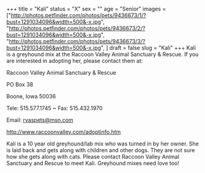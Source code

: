 +++
title = "Kali"
status = "X"
sex = ""
age = "Senior"
images = ["http://photos.petfinder.com/photos/pets/9436673/1/?bust=1291034096&width=500&-x.jpg",
"http://photos.petfinder.com/photos/pets/9436673/2/?bust=1291034096&width=500&-x.jpg",
"http://photos.petfinder.com/photos/pets/9436673/3/?bust=1291034096&width=500&-x.jpg",
]
draft = false
slug = "Kali"
+++
Kali is a greyhound mix at the Raccoon Valley Animal Sanctuary & Rescue.  If you are interested in adopting her, please contact them at:

Raccoon Valley Animal Sanctuary & Rescue

PO Box 38 

Boone, Iowa 50036

Tele: 515.577.1745 ~ Fax: 515.432.1970

Email: rvaspets@msn.com

http://www.raccoonvalley.com/adoptinfo.htm


Kali is a 10 year old greyhound/lab mix who was turned in by her owner.  She is laid back and gets along with children and other dogs.  They are not sure how she gets along with cats.  Please contact Raccoon Valley Animal Sanctuary and Rescue to meet Kali.  Greyhound mixes need love too!


